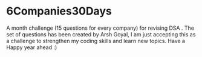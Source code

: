 # 6Companies30Days
A month challenge (15 questions for every company) for revising DSA .
The set of questions has been created by Arsh Goyal, I am just accepting this as a challenge to strengthen my coding skills and learn new topics.
Have a Happy year ahead :)
